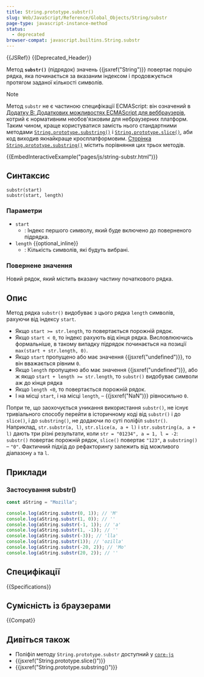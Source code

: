 ```yaml
---
title: String.prototype.substr()
slug: Web/JavaScript/Reference/Global_Objects/String/substr
page-type: javascript-instance-method
status:
  - deprecated
browser-compat: javascript.builtins.String.substr
---
```


{{JSRef}} {{Deprecated_Header}}

Метод **`substr()`** (підрядок) значень {{jsxref("String")}} повертає порцію рядка, яка починається за вказаним індексом і продовжується протягом заданої кількості символів.

> [!NOTE]
> Метод `substr` не є частиною специфікації ECMAScript: він означений в [Додатку B: Додаткових можливостях ECMAScript для веббраузерів](https://tc39.es/ecma262/multipage/additional-ecmascript-features-for-web-browsers.html), котрий є нормативним необов'язковим для небраузерних платформ. Таким чином, краще користуватися замість нього стандартними методами [`String.prototype.substring()`](/uk/docs/Web/JavaScript/Reference/Global_Objects/String/substring) і [`String.prototype.slice()`](/uk/docs/Web/JavaScript/Reference/Global_Objects/String/slice), аби код виходив якнайкраще кросплатформовим. [Сторінка `String.prototype.substring()`](/uk/docs/Web/JavaScript/Reference/Global_Objects/String/substring#riznytsia-mizh-metodamy-substring-ta-substr) містить порівняння цих трьох методів.

{{EmbedInteractiveExample("pages/js/string-substr.html")}}

## Синтаксис

```js-nolint
substr(start)
substr(start, length)
```

### Параметри

- `start`
  - : Індекс першого символу, який буде включено до поверненого підрядка.
- `length` {{optional_inline}}
  - : Кількість символів, які будуть вибрані.

### Повернене значення

Новий рядок, який містить вказану частину початкового рядка.

## Опис

Метод рядка `substr()` видобуває з цього рядка `length` символів, рахуючи від індексу `start`.

- Якщо `start >= str.length`, то повертається порожній рядок.
- Якщо `start < 0`, то індекс рахують від кінця рядка. Висловлюючись формальніше, в такому випадку підрядок починається на позиції `max(start + str.length, 0)`.
- Якщо `start` пропущено або має значення {{jsxref("undefined")}}, то він вважається рівним `0`.
- Якщо `length` пропущено або має значення {{jsxref("undefined")}}, або ж якщо `start + length >= str.length`, то `substr()` видобуває символи аж до кінця рядка
- Якщо `length <0`, то повертається порожній рядок.
- І на місці `start`, і на місці `length`, – {{jsxref("NaN")}} рівносильно `0`.

Попри те, що заохочується уникання використання `substr()`, не існує тривіального способу перейти в історичному коді від `substr()` і до `slice()`, і до `substring()`, не додаючи по суті поліфіл `substr()`. Наприклад, `str.substr(a, l)`, `str.slice(a, a + l)` і `str.substring(a, a + l)` дають три різні результати, коли `str = "01234", a = 1, l = -2`: `substr()` повертає порожній рядок, `slice()` повертає `"123"`, а `substring()` – `"0"`. Фактичний підхід до рефакторингу залежить від можливого діапазону `a` та `l`.

## Приклади

### Застосування substr()

<!-- cSpell:ignore ozilla -->

```js
const aString = "Mozilla";

console.log(aString.substr(0, 1)); // 'M'
console.log(aString.substr(1, 0)); // ''
console.log(aString.substr(-1, 1)); // 'a'
console.log(aString.substr(1, -1)); // ''
console.log(aString.substr(-3)); // 'lla'
console.log(aString.substr(1)); // 'ozilla'
console.log(aString.substr(-20, 2)); // 'Mo'
console.log(aString.substr(20, 2)); // ''
```

## Специфікації

{{Specifications}}

## Сумісність із браузерами

{{Compat}}

## Дивіться також

- Поліфіл методу `String.prototype.substr` доступний у [`core-js`](https://github.com/zloirock/core-js#ecmascript-string-and-regexp)
- {{jsxref("String.prototype.slice()")}}
- {{jsxref("String.prototype.substring()")}}
